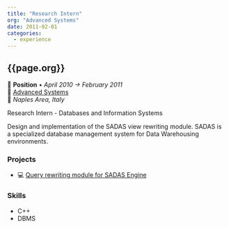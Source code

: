 ```yaml
---
title: "Research Intern"
org: "Advanced Systems"
date: 2011-02-01
categories:
  - experience
---
```

## {{page.org}}

💼 **Position** • _April 2010 → February 2011_  
🏢 [Advanced Systems](https://www.advancedsystems.it/)  
📍 _Naples Area, Italy_

Research Intern - Databases and Information Systems

Design and implementation of the SADAS view rewriting module. SADAS is a specialized database management system for Data Warehousing environments.


### Projects

- 💻 [Query rewriting module for SADAS Engine](/projects/query-rewriting-module-for-sadas-engine/overview/)


### Skills

- C++
- DBMS
